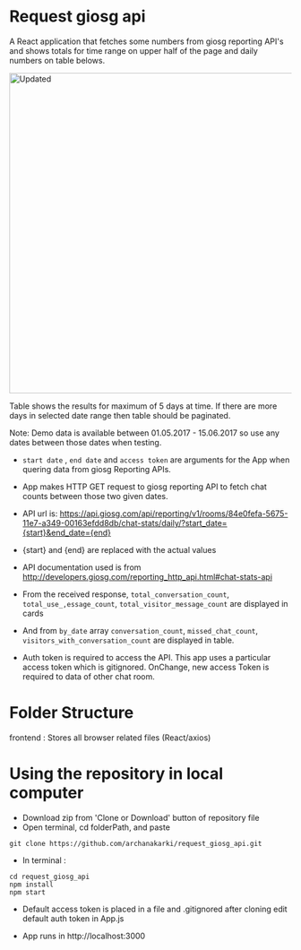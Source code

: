 # Request giosg api

A React application that fetches some numbers from giosg reporting API's and shows totals for time range on upper half of the page and daily numbers on table belows.

<img width="572" alt="Updated" src="https://user-images.githubusercontent.com/39858235/75645401-79452300-5c4e-11ea-831d-e7a29450d04c.png">


Table shows the results for maximum of 5 days at time. If there are more days in selected date range then table should be paginated.

Note: Demo data is available between 01.05.2017 - 15.06.2017 so use any dates between those dates when testing.

- `start date` , `end date` and `access token` are arguments for the App when quering data from giosg Reporting APIs.

- App makes HTTP GET request to giosg reporting API to fetch chat counts between those two given dates.

- API url is: https://api.giosg.com/api/reporting/v1/rooms/84e0fefa-5675-11e7-a349-00163efdd8db/chat-stats/daily/?start_date={start}&end_date={end}

- {start} and {end} are replaced with the actual values

- API documentation used is from http://developers.giosg.com/reporting_http_api.html#chat-stats-api

- From the received response, `total_conversation_count`, `total_use_,essage_count`, `total_visitor_message_count` are displayed in cards

- And from `by_date` array `conversation_count`, `missed_chat_count`, `visitors_with_conversation_count` are displayed in table.

- Auth token is required to access the API. This app uses a particular access token which is gitignored. OnChange, new access Token is required to data of other chat room.


# Folder Structure

frontend : Stores all browser related files (React/axios)


# Using the repository in local computer

- Download zip from 'Clone or Download' button of repository file
- Open terminal, cd folderPath, and paste

 `git clone https://github.com/archanakarki/request_giosg_api.git`

- In terminal : 
```
cd request_giosg_api
npm install
npm start
```
- Default access token is placed in a file and .gitignored after cloning edit default auth token in App.js

- App runs in http://localhost:3000

